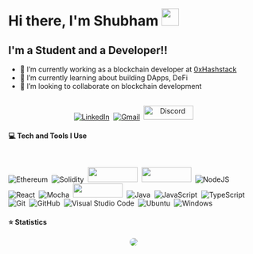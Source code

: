 # Hi there, I'm Shubham <img src="https://media.giphy.com/media/hvRJCLFzcasrR4ia7z/giphy.gif" width="35">


## I'm a Student and a Developer!!


- 🔭 I’m currently working as a blockchain developer at [0xHashstack](https://hashstack.finance/)
- 🌱 I’m currently learning about building DApps, DeFi
- 👯 I’m looking to collaborate on blockchain development


<p align="center">
<br>
<a href="https://www.linkedin.com/in/shubham85/"><img src="https://img.shields.io/badge/linkedin-%230077B5.svg?&style=for-the-badge&logo=linkedin&logoColor=white" alt="LinkedIn" /></a>&nbsp;
<a href="mailto:krshubham581@gmail.com?subject=Hey!%20Shubham"><img src="https://img.shields.io/badge/gmail-%23D14836.svg?&style=for-the-badge&logo=gmail&logoColor=white" alt="Gmail"/></a>&nbsp;
<a href="https://discordapp.com/users/711168418191245332"> <img alt="Discord" src="https://user-images.githubusercontent.com/54791621/163255695-f19b2966-51e9-4758-bdd9-4d988e14a132.png" width="100" height="28"></a>

</p>

#### 💻 Tech and Tools I Use

<p align="center">
<br />
  
![Ethereum](https://img.shields.io/badge/Ethereum-3C3C3D?style=for-the-badge&logo=Ethereum&logoColor=white)&nbsp;
![Solidity](https://img.shields.io/badge/Solidity-%23363636.svg?style=for-the-badge&logo=solidity&logoColor=white)&nbsp;
<img src="https://user-images.githubusercontent.com/54791621/163251913-1ec5271b-40eb-4896-b519-9d70cf6305b0.png" width="100" height="30">&nbsp;
<img src="https://user-images.githubusercontent.com/54791621/163253896-db0093eb-d07e-43e1-9b9f-e3eace510dcf.png" width="100" height="30">&nbsp;
![NodeJS](https://img.shields.io/badge/node.js-6DA55F?style=for-the-badge&logo=node.js&logoColor=white)&nbsp;
![React](https://img.shields.io/badge/react-%2320232a.svg?style=for-the-badge&logo=react&logoColor=%2361DAFB)&nbsp;
![Mocha](https://img.shields.io/badge/-mocha-%238D6748?style=for-the-badge&logo=mocha&logoColor=white)&nbsp;
<img src="https://user-images.githubusercontent.com/54791621/163254277-d042cdc2-6330-46e9-b06d-86b82c808e5d.png" width="100" height="28">&nbsp;
![Java](https://img.shields.io/badge/java-%23ED8B00.svg?style=for-the-badge&logo=java&logoColor=white)&nbsp;
![JavaScript](https://img.shields.io/badge/javascript-%23323330.svg?style=for-the-badge&logo=javascript&logoColor=%23F7DF1E)&nbsp;
![TypeScript](https://img.shields.io/badge/typescript-%23007ACC.svg?style=for-the-badge&logo=typescript&logoColor=white)&nbsp;
![Git](https://img.shields.io/badge/git-%23F05033.svg?style=for-the-badge&logo=git&logoColor=white)&nbsp;
![GitHub](https://img.shields.io/badge/github-%23121011.svg?style=for-the-badge&logo=github&logoColor=white)&nbsp;
![Visual Studio Code](https://img.shields.io/badge/Visual%20Studio%20Code-0078d7.svg?style=for-the-badge&logo=visual-studio-code&logoColor=white)&nbsp;
![Ubuntu](https://img.shields.io/badge/Ubuntu-E95420?style=for-the-badge&logo=ubuntu&logoColor=white)&nbsp;
![Windows](https://img.shields.io/badge/Windows-0078D6?style=for-the-badge&logo=windows&logoColor=white)&nbsp;
</p>

#### ⭐  Statistics
  
 <p align="center"> 
 <img style="border-radius:10px" src="https://github-readme-streak-stats.herokuapp.com/?user=nobita851&theme=algolia&show_icons=true" />
  </p>

